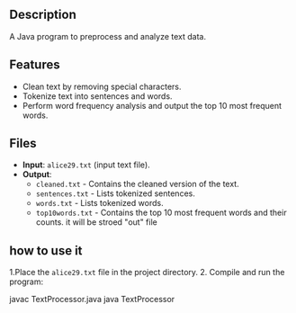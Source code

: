 
## Description
A Java program to preprocess and analyze text data.

## Features
- Clean text by removing special characters.
- Tokenize text into sentences and words.
- Perform word frequency analysis and output the top 10 most frequent words.

## Files
- **Input**: `alice29.txt` (input text file).
- **Output**:
  - `cleaned.txt` - Contains the cleaned version of the text.
  - `sentences.txt` - Lists tokenized sentences.
  - `words.txt` - Lists tokenized words.
  - `top10words.txt` - Contains the top 10 most frequent words and their counts.
it will be stroed "out" file  
## how to use it 
 1.Place the `alice29.txt` file in the project directory.
2. Compile and run the program:
 
   javac TextProcessor.java
   java TextProcessor

